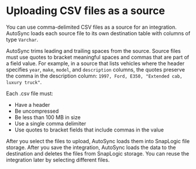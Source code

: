 # Uploading CSV files as a source

You can use comma-delimited CSV files as a source for an integration. AutoSync loads each source file to its own destination table with columns of type `Varchar`.

AutoSync trims leading and trailing spaces from the source. Source files must use quotes to bracket meaningful spaces and commas that are part of a field value. For example, in a source that lists vehicles where the header specifies `year`, `make`, `model`, and `description` columns, the quotes preserve the comma in the description column: `1997, Ford, E350, "Extended cab, luxury truck"`.

Each .csv file must:

-   Have a header
-   Be uncompressed
-   Be less than 100 MB in size
-   Use a single comma delimiter
-   Use quotes to bracket fields that include commas in the value

After you select the files to upload, AutoSync loads them into SnapLogic file storage. After you save the integration, AutoSync loads the data to the destination and deletes the files from SnapLogic storage. You can reuse the integration later by selecting different files.

